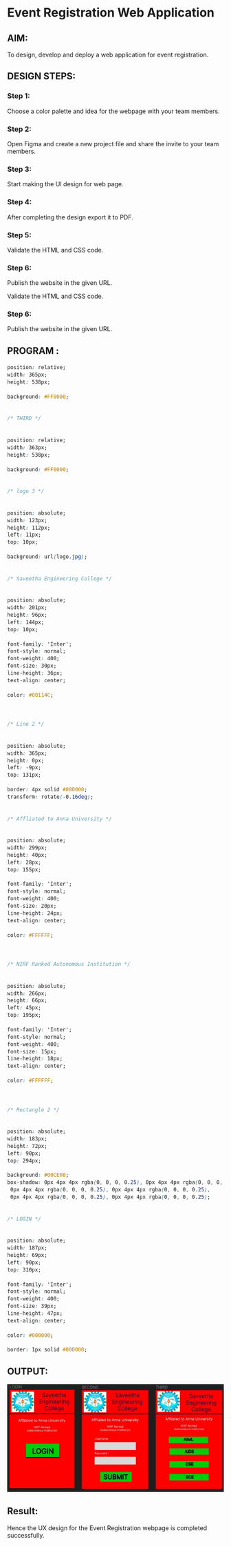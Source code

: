 # Event Registration Web Application

## AIM:
To design, develop and deploy a web application for event registration.

## DESIGN STEPS:

### Step 1:
Choose a color palette and idea for the webpage with your team members.

### Step 2:
Open Figma and create a new project file and share the invite to your team members.

### Step 3:
Start making the UI design for web page.

### Step 4:
After completing the design export it to PDF.

### Step 5:
Validate the HTML and CSS code.

### Step 6:
Publish the website in the given URL.

Validate the HTML and CSS code.

### Step 6:

Publish the website in the given URL.


## PROGRAM :
``` css
position: relative;
width: 365px;
height: 538px;

background: #FF0000;


/* THIRD */


position: relative;
width: 363px;
height: 538px;

background: #FF0000;


/* logo 3 */


position: absolute;
width: 123px;
height: 112px;
left: 11px;
top: 10px;

background: url(logo.jpg);


/* Saveetha Engineering College */


position: absolute;
width: 201px;
height: 96px;
left: 144px;
top: 10px;

font-family: 'Inter';
font-style: normal;
font-weight: 400;
font-size: 30px;
line-height: 36px;
text-align: center;

color: #00114C;



/* Line 2 */


position: absolute;
width: 365px;
height: 0px;
left: -9px;
top: 131px;

border: 4px solid #000000;
transform: rotate(-0.16deg);


/* Affliated to Anna University */


position: absolute;
width: 299px;
height: 40px;
left: 28px;
top: 155px;

font-family: 'Inter';
font-style: normal;
font-weight: 400;
font-size: 20px;
line-height: 24px;
text-align: center;

color: #FFFFFF;



/* NIRF Ranked Autonomous Institution */


position: absolute;
width: 266px;
height: 66px;
left: 45px;
top: 195px;

font-family: 'Inter';
font-style: normal;
font-weight: 400;
font-size: 15px;
line-height: 18px;
text-align: center;

color: #FFFFFF;



/* Rectangle 2 */


position: absolute;
width: 183px;
height: 72px;
left: 90px;
top: 294px;

background: #00CE08;
box-shadow: 0px 4px 4px rgba(0, 0, 0, 0.25), 0px 4px 4px rgba(0, 0, 0, 0.25),
 0px 4px 4px rgba(0, 0, 0, 0.25), 0px 4px 4px rgba(0, 0, 0, 0.25),
 0px 4px 4px rgba(0, 0, 0, 0.25), 0px 4px 4px rgba(0, 0, 0, 0.25);


/* LOGIN */


position: absolute;
width: 187px;
height: 69px;
left: 90px;
top: 310px;

font-family: 'Inter';
font-style: normal;
font-weight: 400;
font-size: 39px;
line-height: 47px;
text-align: center;

color: #000000;

border: 1px solid #000000;
```
## OUTPUT:
![output](./Output.jpeg)
## Result:
Hence the UX design for the Event Registration webpage is completed successfully.
